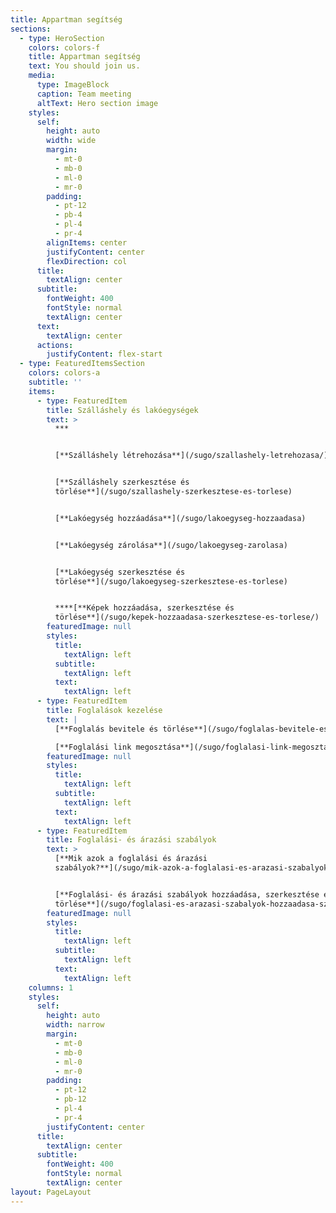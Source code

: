 ```yaml
---
title: Appartman segítség
sections:
  - type: HeroSection
    colors: colors-f
    title: Appartman segítség
    text: You should join us.
    media:
      type: ImageBlock
      caption: Team meeting
      altText: Hero section image
    styles:
      self:
        height: auto
        width: wide
        margin:
          - mt-0
          - mb-0
          - ml-0
          - mr-0
        padding:
          - pt-12
          - pb-4
          - pl-4
          - pr-4
        alignItems: center
        justifyContent: center
        flexDirection: col
      title:
        textAlign: center
      subtitle:
        fontWeight: 400
        fontStyle: normal
        textAlign: center
      text:
        textAlign: center
      actions:
        justifyContent: flex-start
  - type: FeaturedItemsSection
    colors: colors-a
    subtitle: ''
    items:
      - type: FeaturedItem
        title: Szálláshely és lakóegységek
        text: >
          ***


          [**Szálláshely létrehozása**](/sugo/szallashely-letrehozasa/)


          [**Szálláshely szerkesztése és
          törlése**](/sugo/szallashely-szerkesztese-es-torlese)


          [**Lakóegység hozzáadása**](/sugo/lakoegyseg-hozzaadasa)


          [**Lakóegység zárolása**](/sugo/lakoegyseg-zarolasa)


          [**Lakóegység szerkesztése és
          törlése**](/sugo/lakoegyseg-szerkesztese-es-torlese)


          ****[**Képek hozzáadása, szerkesztése és
          törlése**](/sugo/kepek-hozzaadasa-szerkesztese-es-torlese/)
        featuredImage: null
        styles:
          title:
            textAlign: left
          subtitle:
            textAlign: left
          text:
            textAlign: left
      - type: FeaturedItem
        title: Foglalások kezelése
        text: |
          [**Foglalás bevitele és törlése**](/sugo/foglalas-bevitele-es-torlese)

          [**Foglalási link megosztása**](/sugo/foglalasi-link-megosztasa)
        featuredImage: null
        styles:
          title:
            textAlign: left
          subtitle:
            textAlign: left
          text:
            textAlign: left
      - type: FeaturedItem
        title: Foglalási- és árazási szabályok
        text: >
          [**Mik azok a foglalási és árazási
          szabályok?**](/sugo/mik-azok-a-foglalasi-es-arazasi-szabalyok)


          [**Foglalási- és árazási szabályok hozzáadása, szerkesztése és
          törlése**](/sugo/foglalasi-es-arazasi-szabalyok-hozzaadasa-szerkesztese-es-torlese/)
        featuredImage: null
        styles:
          title:
            textAlign: left
          subtitle:
            textAlign: left
          text:
            textAlign: left
    columns: 1
    styles:
      self:
        height: auto
        width: narrow
        margin:
          - mt-0
          - mb-0
          - ml-0
          - mr-0
        padding:
          - pt-12
          - pb-12
          - pl-4
          - pr-4
        justifyContent: center
      title:
        textAlign: center
      subtitle:
        fontWeight: 400
        fontStyle: normal
        textAlign: center
layout: PageLayout
---
```

